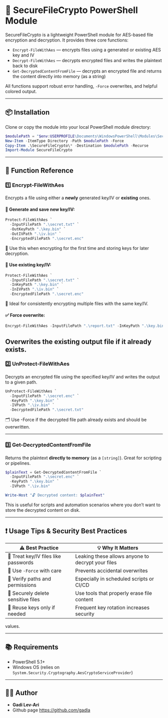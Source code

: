 # 🔐 SecureFileCrypto PowerShell Module

SecureFileCrypto is a lightweight PowerShell module for AES-based file encryption and decryption. It provides three core functions:

* `Encrypt-FileWithAes` — encrypts files using a generated or existing AES key and IV
* `Decrypt-FileWithAes` — decrypts encrypted files and writes the plaintext back to disk
* `Get-DecryptedContentFromFile` — decrypts an encrypted file and returns the content directly into memory (as a string)

All functions support robust error handling, `-Force` overwrites, and helpful colored output.

---

## 📦 Installation

Clone or copy the module into your local PowerShell module directory:

```powershell
$modulePath = "$env:USERPROFILE\Documents\WindowsPowerShell\Modules\SecureFileCrypto"
New-Item -ItemType Directory -Path $modulePath -Force
Copy-Item .\SecureFileCrypto\* -Destination $modulePath -Recurse
Import-Module SecureFileCrypto
```

---


## 🔧 Function Reference

### 1️⃣ Encrypt-FileWithAes

Encrypts a file using either a **newly** generated key/IV or **existing** ones.

#### 🔹 Generate and save new key/IV:

```powershell
Protect-FileWithAes `
  -InputFilePath ".\secret.txt" `
  -OutKeyPath ".\key.bin" `
  -OutIVPath ".\iv.bin" `
  -EncryptedFilePath ".\secret.enc"

```
🧠 Use this when encrypting for the first time and storing keys for later decryption.

#### 🔹 Use existing key/IV:

```powershell
Protect-FileWithAes `
  -InputFilePath ".\secret.txt" `
  -InKeyPath ".\key.bin" `
  -InIVPath ".\iv.bin" `
  -EncryptedFilePath ".\secret.enc"
```
🔁 Ideal for consistently encrypting multiple files with the same key/IV.

#### ✅ Force overwrite:

```powershell
Encrypt-FileWithAes -InputFilePath ".\report.txt" -InKeyPath ".\key.bin" -InIVPath ".\iv.bin" -Force
```
Overwrites the existing output file if it already exists.
---

### 2️⃣ UnProtect-FileWithAes

Decrypts an encrypted file using the specified key/IV and writes the output to a given path.

```powershell
UnProtect-FileWithAes `
  -InputFilePath ".\secret.enc" `
  -KeyPath ".\key.bin" `
  -IVPath ".\iv.bin" `
  -DecryptedFilePath ".\secret.txt"

```

🗂️ Use -Force if the decrypted file path already exists and should be overwritten.

---

### 3️⃣ Get-DecryptedContentFromFile

Returns the plaintext **directly to memory** (as a `[string]`). Great for scripting or pipelines.

```powershell
$plainText = Get-DecryptedContentFromFile `
  -InputFilePath ".\secret.enc" `
  -KeyPath ".\key.bin" `
  -IVPath ".\iv.bin"

Write-Host "🔓 Decrypted content: $plainText"

```
This is useful for scripts and automation scenarios where you don’t want to store the decrypted content on disk.

---

## ❗ Usage Tips & Security Best Practices

| ⚠️ Best Practice                     | 💡 Why It Matters                                 |
| ------------------------------------ | ------------------------------------------------- |
| 🔐 Treat key/IV files like passwords | Leaking these allows anyone to decrypt your files |
| 📁 Use `-Force` with care            | Prevents accidental overwrites                    |
| 🔎 Verify paths and permissions      | Especially in scheduled scripts or CI/CD          |
| 🧹 Securely delete sensitive files   | Use tools that properly erase file content        |
| 🔄 Reuse keys only if needed         | Frequent key rotation increases security          |
values.

---

## 📚 Requirements

* PowerShell 5.1+
* Windows OS (relies on `System.Security.Cryptography.AesCryptoServiceProvider`)



---

## 👨‍💻 Author

* **Gadi Lev-Ari**
* Github page https://github.com/gadla
 